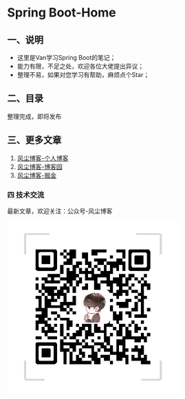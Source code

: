 # Spring Boot-Home

## 一、说明
- 这里是Van学习Spring Boot的笔记；
- 能力有限，不足之处，欢迎各位大佬提出异议；
- 整理不易，如果对您学习有帮助，麻烦点个Star；

## 二、目录

整理完成，即将发布

## 三、更多文章

1. [风尘博客-个人博客](https://www.dusty.vip/)
1. [风尘博客-博客园](https://www.cnblogs.com/vandusty)
1. [风尘博客-掘金](https://juejin.im/user/5d5ea68e6fb9a06afa328f56/posts)

### 四 技术交流

最新文章，欢迎关注：公众号-风尘博客

![](dusty_blog.png)